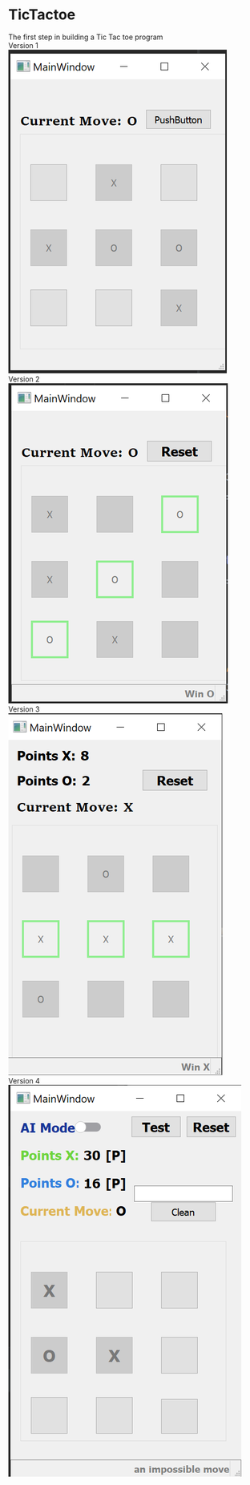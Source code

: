 # TicTactoe
The first step in building a Tic Tac toe program
</br>
Version 1
</br>
![](images/view.png)
</br>
Version 2</br>
![](images/ver2.png)
</br>
Version 3</br>
![](images/ver3.png)
</br>
Version 4</br>
![](images/ai.png)
